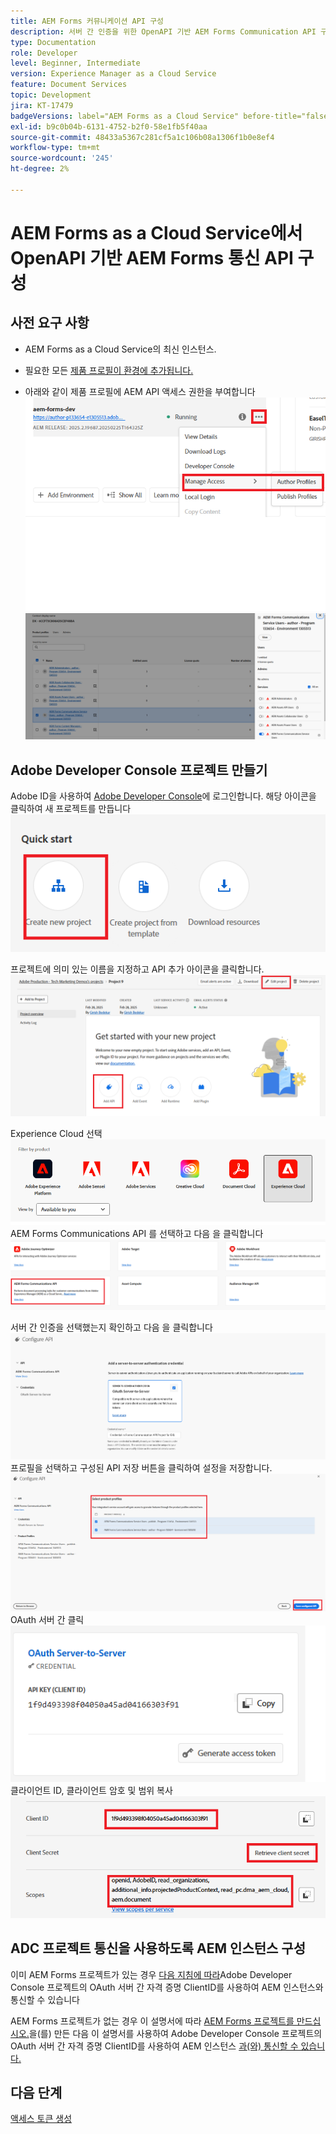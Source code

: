 ```yaml
---
title: AEM Forms 커뮤니케이션 API 구성
description: 서버 간 인증을 위한 OpenAPI 기반 AEM Forms Communication API 구성
type: Documentation
role: Developer
level: Beginner, Intermediate
version: Experience Manager as a Cloud Service
feature: Document Services
topic: Development
jira: KT-17479
badgeVersions: label="AEM Forms as a Cloud Service" before-title="false"
exl-id: b9c0b04b-6131-4752-b2f0-58e1fb5f40aa
source-git-commit: 48433a5367c281cf5a1c106b08a1306f1b0e8ef4
workflow-type: tm+mt
source-wordcount: '245'
ht-degree: 2%

---
```


# AEM Forms as a Cloud Service에서 OpenAPI 기반 AEM Forms 통신 API 구성

## 사전 요구 사항

* AEM Forms as a Cloud Service의 최신 인스턴스.
* 필요한 모든 [제품 프로필이 환경에 추가됩니다.](https://experienceleague.adobe.com/ko/docs/experience-manager-learn/cloud-service/aem-apis/invoke-openapi-based-aem-apis)

* 아래와 같이 제품 프로필에 AEM API 액세스 권한을 부여합니다
  ![product_profile1](assets/product-profiles1.png)
  ![product_profile](assets/product-profiles.png)

## Adobe Developer Console 프로젝트 만들기

Adobe ID을 사용하여 [Adobe Developer Console](https://developer.adobe.com/console/)에 로그인합니다.
해당 아이콘을 클릭하여 새 프로젝트를 만듭니다
![새 프로젝트](assets/new-project.png)

프로젝트에 의미 있는 이름을 지정하고 API 추가 아이콘을 클릭합니다.
![새 프로젝트](assets/new-project2.png)

Experience Cloud 선택
![new-project3](assets/new-project3.png)
AEM Forms Communications API 를 선택하고 다음 을 클릭합니다
![new-project4](assets/new-project4.png)

서버 간 인증을 선택했는지 확인하고 다음 을 클릭합니다
![new-project5](assets/new-project5.png)
프로필을 선택하고 구성된 API 저장 버튼을 클릭하여 설정을 저장합니다.
![new-project6](assets/new-project6.png)
OAuth 서버 간 클릭
![new-project7](assets/new-project7.png)
클라이언트 ID, 클라이언트 암호 및 범위 복사
![new-project8](assets/new-project8.png)

## ADC 프로젝트 통신을 사용하도록 AEM 인스턴스 구성

이미 AEM Forms 프로젝트가 있는 경우 [다음 지침에 따라](https://experienceleague.adobe.com/ko/docs/experience-manager-learn/cloud-service/aem-apis/invoke-openapi-based-aem-apis)Adobe Developer Console 프로젝트의 OAuth 서버 간 자격 증명 ClientID를 사용하여 AEM 인스턴스와 통신할 수 있습니다

AEM Forms 프로젝트가 없는 경우 이 설명서에 따라 [AEM Forms 프로젝트를 만드십시오.](https://experienceleague.adobe.com/ko/docs/experience-manager-learn/cloud-service/forms/developing-for-cloud-service/getting-started)을(를) 만든 다음 이 설명서를 사용하여 Adobe Developer Console 프로젝트의 OAuth 서버 간 자격 증명 ClientID를 사용하여 AEM 인스턴스 [과(와) 통신할 수 있습니다.](https://experienceleague.adobe.com/ko/docs/experience-manager-learn/cloud-service/aem-apis/invoke-openapi-based-aem-apis)


## 다음 단계

[액세스 토큰 생성](./generate-access-token.md)
